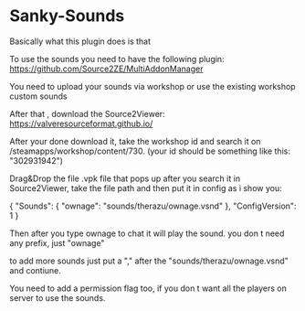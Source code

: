 # Sanky-Sounds
Basically what this plugin does is that 

To use the sounds you need to have the following plugin: https://github.com/Source2ZE/MultiAddonManager

You need to upload your sounds via workshop or use the existing workshop custom sounds

After that , download the Source2Viewer: https://valveresourceformat.github.io/

After your done download it, take the workshop id and search it on /steamapps/workshop/content/730. (your id should be something like this: "302931942")

Drag&Drop the file .vpk file that pops up after you search it in Source2Viewer, take the file path and then put it in config as i show you:

{
  "Sounds": {
    "ownage": "sounds/therazu/ownage.vsnd"
  },
  "ConfigVersion": 1
}

Then after you type ownage to chat it will play the sound. you don t need any prefix, just "ownage"

to add more sounds just put a "," after the "sounds/therazu/ownage.vsnd" and contiune.

You need to add a permission flag too, if you don t want all the players on server to use the sounds.
